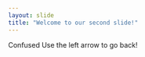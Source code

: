 ```yaml
---
layout: slide
title: "Welcome to our second slide!"
---
```

Confused
Use the left arrow to go back!
